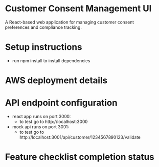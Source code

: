 # Customer Consent Management UI

A React-based web application for managing customer consent preferences and compliance tracking.

# Setup instructions

- run npm install to install dependencies

# AWS deployment details

# API endpoint configuration

- react app runs on port 3000:
  - to test go to http://localhost:3000
- mock api runs on port 3001:
  - to test go to http://localhost:3001/api/customer/1234567890123/validate

# Feature checklist completion status
